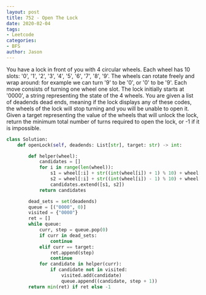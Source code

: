 ```yaml
---
layout: post
title: 752 - Open The Lock
date: 2020-02-04
tags:
- Leetcode
categories:
- BFS
author: Jason
---
```

You have a lock in front of you with 4 circular wheels. Each wheel has 10 slots: '0', '1', '2', '3', '4', '5', '6', '7', '8', '9'. The wheels can rotate freely and wrap around: for example we can turn '9' to be '0', or '0' to be '9'. Each move consists of turning one wheel one slot. The lock initially starts at '0000', a string representing the state of the 4 wheels. You are given a list of deadends dead ends, meaning if the lock displays any of these codes, the wheels of the lock will stop turning and you will be unable to open it. Given a target representing the value of the wheels that will unlock the lock, return the minimum total number of turns required to open the lock, or -1 if it is impossible.

```python
class Solution:
    def openLock(self, deadends: List[str], target: str) -> int:

        def helper(wheel):
            candidates = []
            for i in range(len(wheel)):
                s1 = wheel[:i] + str((int(wheel[i]) + 1) % 10) + wheel[i + 1:]
                s2 = wheel[:i] + str((int(wheel[i]) - 1) % 10) + wheel[i + 1:]
                candidates.extend([s1, s2])
            return candidates

        dead_sets = set(deadends)
        queue = [("0000", 0)]
        visited = {"0000"}
        ret = []
        while queue:
            curr, step = queue.pop(0)
            if curr in dead_sets:
                continue
            elif curr == target:
                ret.append(step)
                continue
            for candidate in helper(curr):
                if candidate not in visited:
                    visited.add(candidate)
                    queue.append((candidate, step + 1))
        return min(ret) if ret else -1
```
